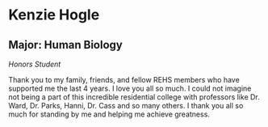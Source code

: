﻿# Kenzie Hogle

## Major: Human Biology

*Honors Student*

Thank you to my family, friends, and fellow REHS members who have supported me the last 4 years. I love you all so much. I could not imagine not being a part of this incredible residential college with professors like Dr. Ward, Dr. Parks, Hanni, Dr. Cass and so many others. I thank you all so much for standing by me and helping me achieve greatness.
 

<img class="markdownImage" src="./markdownAssetPath/Congrats-from-LBC.png" alt=""/>


<img class="markdownImage" src="./markdownAssetPath/kh-hogle-RA.jpeg" alt=""/>


<img class="markdownImage" src="./markdownAssetPath/kh-hogle-stadium.jpeg" alt=""/>






